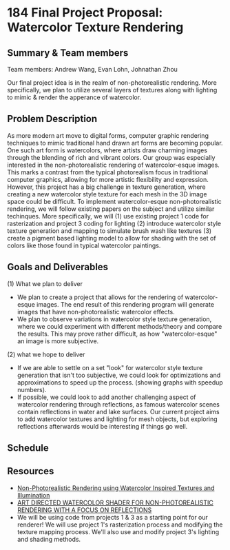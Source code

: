 # 184 Final Project Proposal: Watercolor Texture Rendering

## Summary & Team members
Team members: Andrew Wang, Evan Lohn, Johnathan Zhou  

Our final project idea is in the realm of non-photorealistic rendering. More specifically, we plan to utilize several layers of textures along with lighting to mimic & render the apperance of watercolor. 

## Problem Description

As more modern art move to digital forms, computer graphic rendering techniques to mimic traditional hand drawn art forms are becoming popular. One such art form is watercolors, where artists draw charming images through the blending of rich and vibrant colors. Our group was especially interested in the non-photorealistic rendering of watercolor-esque images. This marks a contrast from the typical photorealism focus in traditional computer graphics, allowing for more artistic flexibility and expression. However, this project has a big challenge in texture generation, where creating a new watercolor style texture for each mesh in the 3D image space could be difficult. To implement watercolor-esque non-photorealistic rendering, we will follow existing papers on the subject and utilize similar techinques. More specifically, we will (1) use existing project 1 code for rasterization and project 3 coding for lighting (2) introduce watercolor style texture generation and mapping to simulate brush wash like textures (3) create a pigment based lighting model to allow for shading with the set of colors like those found in typical watercolor paintings.

## Goals and Deliverables

(1) What we plan to deliver
* We plan to create a project that allows for the rendering of watercolor-esque images. The end result of this rendering program will generate images that have non-photorealistic watercolor effects.
* We plan to observe variations in watercolor style texture generation, where we could experiment with different methods/theory and compare the results. This may prove rather difficult, as how "watercolor-esque" an image is more subjective.

(2) what we hope to deliver
* If we are able to settle on a set "look" for watercolor style texture generation that isn't too subjective, we could look for optimizations and approximations to speed up the process. (showing graphs with speedup numbers).
* If possible, we could look to add another challenging aspect of watercolor rendering through reflections, as famous watercolor scenes contain reflections in water and lake surfaces. Our current project aims to add watercolor textures and lighting for mesh objects, but exploring reflections afterwards would be interesting if things go well.

## Schedule

## Resources
* [Non-Photorealistic Rendering
using Watercolor Inspired Textures and Illumination](https://www.dimap.ufrn.br/~motta/dim102/Projetos/NPR/Lume_PG01.pdf)
* [ART DIRECTED WATERCOLOR SHADER FOR NON-PHOTOREALISTIC
RENDERING WITH A FOCUS ON REFLECTIONS](https://core.ac.uk/download/pdf/154406433.pdf)
* We will be using code from projects 1 & 3 as a starting point for our renderer! We will use project 1's rasterization process and modifying the texture mapping process. We'll also use and modify project 3's lighting and shading methods.
